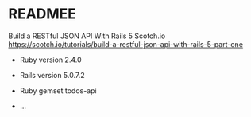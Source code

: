 # READMEE

Build a RESTful JSON API With Rails 5
Scotch.io
https://scotch.io/tutorials/build-a-restful-json-api-with-rails-5-part-one

* Ruby version 2.4.0

* Rails version 5.0.7.2

* Ruby gemset todos-api


* ...
